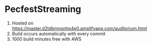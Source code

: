 # PecfestStreaming
1. Hosted on https://master.d2tdbmnqnhp4e0.amplifyapp.com/auditorium.html
2. Build occurs automatically with every commit
3. 1000 build minutes free with AWS